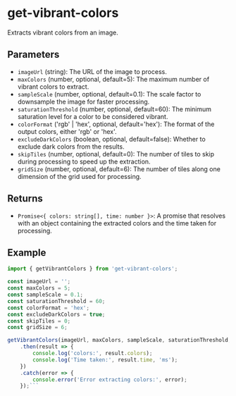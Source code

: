 ﻿# get-vibrant-colors

Extracts vibrant colors from an image.

## Parameters

- `imageUrl` (string): The URL of the image to process.
- `maxColors` (number, optional, default=5): The maximum number of vibrant colors to extract.
- `sampleScale` (number, optional, default=0.1): The scale factor to downsample the image for faster processing.
- `saturationThreshold` (number, optional, default=60): The minimum saturation level for a color to be considered vibrant.
- `colorFormat` ('rgb' | 'hex', optional, default='hex'): The format of the output colors, either 'rgb' or 'hex'.
- `excludeDarkColors` (boolean, optional, default=false): Whether to exclude dark colors from the results.
- `skipTiles` (number, optional, default=0): The number of tiles to skip during processing to speed up the extraction.
- `gridSize` (number, optional, default=6): The number of tiles along one dimension of the grid used for processing.

## Returns

- `Promise<{ colors: string[], time: number }>`: A promise that resolves with an object containing the extracted colors and the time taken for processing.

## Example

```typescript
import { getVibrantColors } from 'get-vibrant-colors';

const imageUrl = '';
const maxColors = 5;
const sampleScale = 0.1;
const saturationThreshold = 60;
const colorFormat = 'hex';
const excludeDarkColors = true;
const skipTiles = 0;
const gridSize = 6;

getVibrantColors(imageUrl, maxColors, sampleScale, saturationThreshold, colorFormat, excludeDarkColors, skipTiles, gridSize)
    .then(result => {
        console.log('colors:', result.colors);
        console.log('Time taken:', result.time, 'ms');
    })
    .catch(error => {
        console.error('Error extracting colors:', error);
    });```
